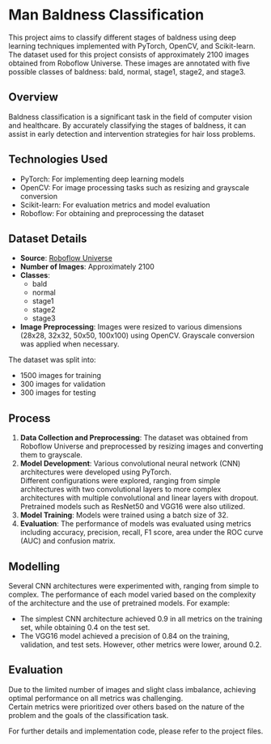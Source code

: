 # Man Baldness Classification 

This project aims to classify different stages of baldness using deep learning techniques implemented with PyTorch, OpenCV, and Scikit-learn. The dataset used for this project consists of approximately 2100 images obtained from Roboflow Universe. These images are annotated with five possible classes of baldness: bald, normal, stage1, stage2, and stage3.

## Overview

Baldness classification is a significant task in the field of computer vision and healthcare. By accurately classifying the stages of baldness, it can assist in early detection and intervention strategies for hair loss problems.

## Technologies Used

- PyTorch: For implementing deep learning models
- OpenCV: For image processing tasks such as resizing and grayscale conversion
- Scikit-learn: For evaluation metrics and model evaluation
- Roboflow: For obtaining and preprocessing the dataset

## Dataset Details
- **Source**: [Roboflow Universe](https://universe.roboflow.com/search?q=class%3Abald)
- **Number of Images**: Approximately 2100
- **Classes**:
    - bald
    - normal
    - stage1
    - stage2
    - stage3
- **Image Preprocessing**: Images were resized to various dimensions (28x28, 32x32, 50x50, 100x100) using OpenCV. Grayscale conversion was applied when necessary.

The dataset was split into:
- 1500 images for training
- 300 images for validation
- 300 images for testing

## Process

1. **Data Collection and Preprocessing**: The dataset was obtained from Roboflow Universe and preprocessed by resizing images and converting them to grayscale.
2. **Model Development**: Various convolutional neural network (CNN) architectures were developed using PyTorch.<br>
   Different configurations were explored, ranging from simple architectures with two convolutional layers to more complex architectures with multiple convolutional and linear layers with dropout.<br>
   Pretrained models such as ResNet50 and VGG16 were also utilized.
4. **Model Training**: Models were trained using a batch size of 32.
5. **Evaluation**: The performance of models was evaluated using metrics including accuracy, precision, recall, F1 score, area under the ROC curve (AUC) and confusion matrix.

## Modelling

Several CNN architectures were experimented with, ranging from simple to complex. The performance of each model varied based on the complexity of the architecture and the use of pretrained models. For example:
- The simplest CNN architecture achieved 0.9 in all metrics on the training set, while obtaining 0.4 on the test set.
- The VGG16 model achieved a precision of 0.84 on the training, validation, and test sets. However, other metrics were lower, around 0.2.

## Evaluation

Due to the limited number of images and slight class imbalance, achieving optimal performance on all metrics was challenging. <br> Certain metrics were prioritized over others based on the nature of the problem and the goals of the classification task.

For further details and implementation code, please refer to the project files.

